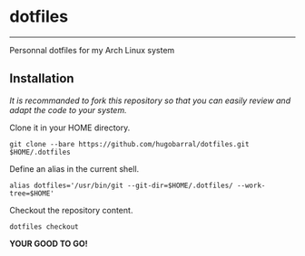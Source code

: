 # dotfiles
___
Personnal dotfiles for my Arch Linux system

## Installation

*It is recommanded to fork this repository so that you can easily review and adapt the code to your system.*  

Clone it in your HOME directory.  
```
git clone --bare https://github.com/hugobarral/dotfiles.git $HOME/.dotfiles
```
Define an alias in the current shell.  
```
alias dotfiles='/usr/bin/git --git-dir=$HOME/.dotfiles/ --work-tree=$HOME'
```
Checkout the repository content.  
```
dotfiles checkout
```

**YOUR GOOD TO GO!**
